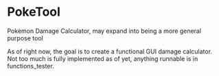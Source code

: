 # PokeTool
Pokemon Damage Calculator, may expand into being a more general purpose tool

As of right now, the goal is to create a functional GUI damage calculator. Not too much is fully implemented as of yet, anything runnable is in functions_tester.
